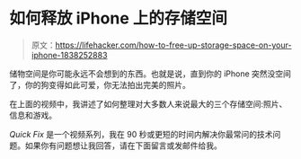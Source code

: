 # 如何释放 iPhone 上的存储空间

> 原文：<https://lifehacker.com/how-to-free-up-storage-space-on-your-iphone-1838252883>

储物空间是你可能永远不会想到的东西。也就是说，直到你的 iPhone 突然没空间了，你的狗变得如此可爱，你无法拍出完美的照片。

在上面的视频中，我讲述了如何整理对大多数人来说最大的三个存储空间:照片、信息和游戏。

*Quick Fix* 是一个视频系列，我在 90 秒或更短的时间内解决你最常问的技术问题。如果你有问题想让我回答，请在下面留言或发邮件给我。
